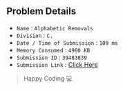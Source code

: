 ## Problem Details 
 
- `Name`                      : `Alphabetic Removals`
- `Division`                  : `C.`
- `Date / Time of Submission` : `109 ms`
- `Memory Consumed`           : `4900 KB`
- `Submission ID`             : `39483839`
- `Submission Link`           : [Click Here](http://codeforces.com/contest/999/submission/39483839)

> Happy Coding   :computer: